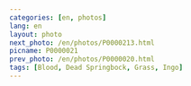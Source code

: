 ```yaml
---
categories: [en, photos]
lang: en
layout: photo
next_photo: /en/photos/P0000213.html
picname: P0000021
prev_photo: /en/photos/P0000020.html
tags: [Blood, Dead Springbock, Grass, Ingo]
---
```

